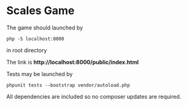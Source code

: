 # Scales Game

The game should launched by 
```
php -S localhost:8000
```
in root directory

The link is **http://localhost:8000/public/index.html**

Tests may be launched by 

```
phpunit tests --bootstrap vendor/autoload.php
```

All dependencies are included so no composer updates are required.
